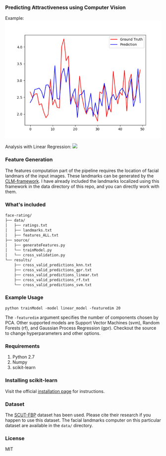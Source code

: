 ### Predicting Attractiveness using Computer Vision
Example: 
![](Figure_1.png)

Analysis with Linear Regression: 
![](out_det_0.)


### Feature Generation
The features computation part of the pipeline requires the location of facial landmars of the input images. These landmarks can be generated by the [CLM-framework](https://github.com/TadasBaltrusaitis/CLM-framework). I have already included the landmarks localized using this framework in the data directory of this repo, and you can directly work with them. 

### What's included

```
face-rating/
├── data/
│   ├── ratings.txt
│   ├── landmarks.txt
│   ├── features_ALL.txt
├── source/
│   ├── generateFeatures.py
│   └── trainModel.py
│   └── cross_validation.py
└── results/
    ├── cross_valid_predictions_knn.txt
    ├── cross_valid_predictions_gpr.txt
    ├── cross_valid_predictions_linear.txt
    ├── cross_valid_predictions_rf.txt
    └── cross_valid_predictions_svm.txt
```

### Example Usage
```shell
python trainModel -model linear_model -featuredim 20
```
The `-featuredim` argument specifies the number of components chosen by PCA. Other supported models are Support Vector Machines (svm), Random Forests (rf), and Gaussian Process Regression (gpr). Checkout the source to change hyperparameters and other options. 

### Requirements
1. Python 2.7
2. Numpy
3. scikit-learn

### Installing scikit-learn
Visit the official [installation page](http://scikit-learn.org/stable/install.html) for instructions.

### Dataset
The [SCUT-FBP](http://www.hcii-lab.net/data/SCUT-FBP/EN/introduce.html) dataset has been used. Please cite their research if you happen to use this dataset. The facial landmarks computer on this particular dataset are available in the `data/` directory. 

### License
MIT
